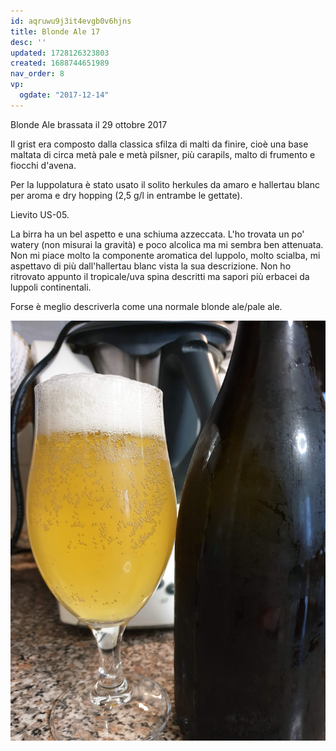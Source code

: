 ```yaml
---
id: aqruwu9j3it4evgb0v6hjns
title: Blonde Ale 17
desc: ''
updated: 1728126323803
created: 1688744651989
nav_order: 8
vp:
  ogdate: "2017-12-14"
---
```

Blonde Ale brassata il 29 ottobre 2017

Il grist era composto dalla classica sfilza di malti da finire, cioè una base maltata di circa metà pale e metà pilsner, più carapils, malto di frumento e fiocchi d'avena.

Per la luppolatura è stato usato il solito herkules da amaro e hallertau blanc per aroma e dry hopping (2,5 g/l in entrambe le gettate).

Lievito US-05.

La birra ha un bel aspetto e una schiuma azzeccata. L'ho trovata un po' watery (non misurai la gravità) e poco alcolica ma mi sembra ben attenuata. Non mi piace molto la componente aromatica del luppolo, molto scialba, mi aspettavo di più dall'hallertau blanc vista la sua descrizione. Non ho ritrovato appunto il tropicale/uva spina descritti ma sapori più erbacei da luppoli continentali.

Forse è meglio descriverla come una normale blonde ale/pale ale.

![img](./assets/images/blonde.jpg)
